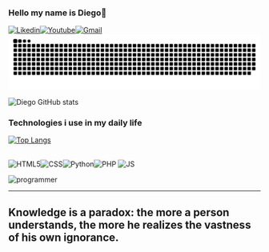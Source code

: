 ### Hello my name is Diego👻

[![Likedin](https://img.shields.io/badge/LinkedIn-0077B5?style=for-the-badge&logo=linkedin&logoColor=white)](https://br.linkedin.com/in/diego-costa-leal-26b126272)[![Youtube](https://img.shields.io/badge/YouTube-FF0000?style=for-the-badge&logo=youtube&logoColor=white)](https://www.youtube.com/@diegovsk2685)[![Gmail](https://img.shields.io/badge/Gmail-D14836?style=for-the-badge&logo=gmail&logoColor=white)](https://mail.google.com/mail/u/0/?tab=rm&ogbl#inbox)
<picture>
  <source
    media="(prefers-color-scheme: dark)"
    srcset="https://raw.githubusercontent.com/platane/snk/output/github-contribution-grid-snake-dark.svg"
  />
  <source
    media="(prefers-color-scheme: light)"
    srcset="https://raw.githubusercontent.com/platane/snk/output/github-contribution-grid-snake.svg"
  />
  <img
    alt="github contribution grid snake animation"
    src="https://raw.githubusercontent.com/platane/snk/output/github-contribution-grid-snake.svg"
  />
</picture>

![Diego GitHub stats](https://github-readme-stats.vercel.app/api?username=VSK-DI&show_icons=true&theme=radical)

### Technologies i use in my daily life 

[![Top Langs](https://github-readme-stats.vercel.app/api/top-langs/?username=VSK-DI)](https://github.com/anuraghazra/github-readme-stats)
<div style="display: inline_block"><br/><img aline="center" alt="HTML5" src="https://img.shields.io/badge/HTML5-E34F26?style=for-the-badge&logo=html5&logoColor=white"><img aline="center" alt="CSS" src="https://img.shields.io/badge/CSS3-1572B6?style=for-the-badge&logo=css3&logoColor=white"><img aline="center" alt="Python" src="https://img.shields.io/badge/Python-14354C?style=for-the-badge&logo=python&logoColor=white"><img aline="center" alt="PHP" src="https://img.shields.io/badge/PHP-777BB4?style=for-the-badge&logo=php&logoColor=white">
<img aline="center" alt="JS" src="https://img.shields.io/badge/JavaScript-F7DF1E?style=for-the-badge&logo=javascript&logoColor=black">
</div>

![programmer](https://github.com/user-attachments/assets/5dab0ee5-a422-4605-b5ab-d543744fdff8)

---
Knowledge is a paradox: the more a person understands, the more he realizes the vastness of his own ignorance.
---
